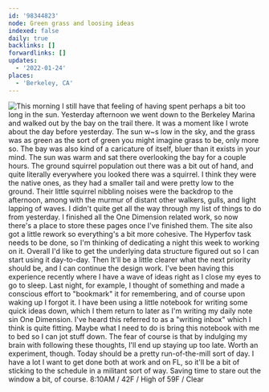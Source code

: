 ```yaml
---
id: '98344823'
node: Green grass and loosing ideas
indexed: false
daily: true
backlinks: []
forwardlinks: []
updates:
  - '2022-01-24'
places:
  - 'Berkeley, CA'
---
```

![This morning I still have that feeling of having spent perhaps a bit too long in the sun. Yesterday afternoon we went down to the Berkeley Marina and walked out by the bay on the trail there. It was a moment like I wrote about the day before yesterday. The sun w~s low in the sky, and the grass was as green as the sort of green you might imagine grass to be, only more so. The bay was also kind of a caricature of itself, bluer than it exists in your mind. The sun was warm and sat there overlooking the bay for a couple hours. The ground squirrel population out there was a bit out of hand, and quite literally everywhere you looked there was a squirrel. I think they were the native ones, as they had a smaller tail and were pretty low to the ground. Their little squirrel nibbling noises were the backdrop to the afternoon, among with the murmur of distant other walkers, gulls,  and light lapping of waves. I didn't quite get all the way through my list of things to do from yesterday. I finished all the One Dimension related work, so now there's a place to store these  pages once I've finished them. The site also got a little rework so everything's a bit more cohesive. The Hyperfov task needs to be done, so I'm thinking of dedicating a night this week to working on it. Overall I'd like to get the underlying data structure figured out so I can start using it day-to-day. Then It'll be a little clearer what the next priority should be, and I can continue the design work. I’ve been having this experience recently where I have a wave of ideas right as I close my eyes to go to sleep. Last night, for example, I thought of something and made a conscious effort to "bookmark" it for remembering, and of course upon waking up I forgot it. I have been using a little notebook for writing some quick ideas down, which I them return to later as I'm writing my daily note sin One Dimension. I've heard this referred to as a "writing inbox" which I think is quite fitting. Maybe what I need to do is bring this notebook with me to bed so I can jot stuff down. The fear of course is that by indulging my brain with following these thoughts, I'll end up staying up too late. Worth an experiment, though. Today should be a pretty run-of-the-mill sort of day. I have a lot I want to get done both at work and on FL, so it'll be a bit of sticking to the schedule in a militant sort of way. Saving time to stare out the window a bit, of course. 8:10AM / 42F / High of 59F / Clear](images/98344823/KuYtRHEYnj-daily.webp "")
